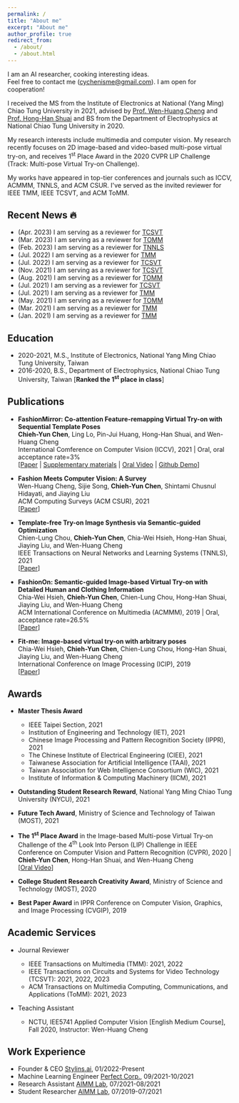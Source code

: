```yaml
---
permalink: /
title: "About me"
excerpt: "About me"
author_profile: true
redirect_from: 
  - /about/
  - /about.html
---
```


I am an AI researcher, cooking interesting ideas. 
<br> Feel free to contact me (<cychenisme@gmail.com>). I am open for cooperation!

I received the MS from the Institute of Electronics at National (Yang Ming) Chiao Tung University in 2021, advised by [Prof. Wen-Huang Cheng](http://aimmlab.nctu.edu.tw/whcheng/index.html) and [Prof. Hong-Han Shuai](https://basiclab.lab.nycu.edu.tw/) and BS from the Department of Electrophysics at National Chiao Tung University in 2020. 

My research interests include multimedia and computer vision. My research recently focuses on 2D image-based and video-based multi-pose virtual try-on, and receives 1<sup>st</sup> Place Award in the 2020 CVPR LIP Challenge (Track: Multi-pose Virtual Try-on Challenge). 

My works have appeared in top-tier conferences and journals such as ICCV, ACMMM, TNNLS, and ACM CSUR. I've served as the invited reviewer for IEEE TMM, IEEE TCSVT, and ACM ToMM.

<!-- A data-driven personal website -->

## Recent News 🔥
- (Apr. 2023) I am serving as a reviewer for [TCSVT](https://ieeexplore.ieee.org/xpl/RecentIssue.jsp?punumber=76)
- (Mar. 2023) I am serving as a reviewer for [TOMM](https://dl.acm.org/journal/tomm)
- (Feb. 2023) I am serving as a reviewer for [TNNLS](https://ieeexplore.ieee.org/xpl/RecentIssue.jsp?punumber=5962385)
- (Jul. 2022) I am serving as a reviewer for [TMM](https://ieeexplore.ieee.org/xpl/RecentIssue.jsp?punumber=6046)
- (Jul. 2022) I am serving as a reviewer for [TCSVT](https://ieeexplore.ieee.org/xpl/RecentIssue.jsp?punumber=76)
- (Nov. 2021) I am serving as a reviewer for [TCSVT](https://ieeexplore.ieee.org/xpl/RecentIssue.jsp?punumber=76)
- (Aug. 2021) I am serving as a reviewer for [TOMM](https://dl.acm.org/journal/tomm)
- (Jul. 2021) I am serving as a reviewer for [TCSVT](https://ieeexplore.ieee.org/xpl/RecentIssue.jsp?punumber=76)
- (Jul. 2021) I am serving as a reviewer for [TMM](https://ieeexplore.ieee.org/xpl/RecentIssue.jsp?punumber=6046)
- (May. 2021) I am serving as a reviewer for [TOMM](https://dl.acm.org/journal/tomm)
- (Mar. 2021) I am serving as a reviewer for [TMM](https://ieeexplore.ieee.org/xpl/RecentIssue.jsp?punumber=6046)
- (Jan. 2021) I am serving as a reviewer for [TMM](https://ieeexplore.ieee.org/xpl/RecentIssue.jsp?punumber=6046)

## Education
- 2020-2021, M.S., Institute of Electronics, National Yang Ming Chiao Tung University, Taiwan
- 2016-2020, B.S., Department of Electrophysics, National Chiao Tung University, Taiwan [**Ranked the 1<sup>st</sup> place in class**]

## Publications
- **FashionMirror: Co-attention Feature-remapping Virtual Try-on with Sequential Template Poses** 
<br> **Chieh-Yun Chen**, Ling Lo, Pin-Jui Huang, Hong-Han Shuai, and Wen-Huang Cheng
<br> International Comference on Computer Vision (ICCV), 2021 | Oral, oral acceptance rate=3%
<br> [[Paper](https://openaccess.thecvf.com/content/ICCV2021/papers/Chen_FashionMirror_Co-Attention_Feature-Remapping_Virtual_Try-On_With_Sequential_Template_Poses_ICCV_2021_paper.pdf) 
\| [Supplementary materials](https://openaccess.thecvf.com/content/ICCV2021/supplemental/Chen_FashionMirror_Co-Attention_Feature-Remapping_ICCV_2021_supplemental.pdf) 
\| [Oral Video](https://youtu.be/1qPQWZmUbow) 
\| [Github Demo](https://github.com/FashionMirror/FashionMirror)]

- **Fashion Meets Computer Vision: A Survey** 
<br> Wen-Huang Cheng, Sijie Song, **Chieh-Yun Chen**, Shintami Chusnul Hidayati, and Jiaying Liu
<br> ACM Computing Surveys (ACM CSUR), 2021 
<br> [[Paper](https://dl.acm.org/doi/pdf/10.1145/3447239)] 

- **Template-free Try-on Image Synthesis via Semantic-guided Optimization** 
<br> Chien-Lung Chou, **Chieh-Yun Chen**, Chia-Wei Hsieh, Hong-Han Shuai, Jiaying Liu, and Wen-Huang Cheng
<br> IEEE Transactions on Neural Networks and Learning Systems (TNNLS), 2021 
<br> [[Paper](https://arxiv.org/pdf/2102.03503.pdf)]

- **FashionOn: Semantic-guided Image-based Virtual Try-on with Detailed Human and Clothing Information** 
<br> Chia-Wei Hsieh, **Chieh-Yun Chen**, Chien-Lung Chou, Hong-Han Shuai, Jiaying Liu, and Wen-Huang Cheng
<br> ACM International Conference on Multimedia (ACMMM), 2019 | Oral, acceptance rate=26.5%
<br> [[Paper](http://39.96.165.147/Pub%20Files/2019/hcw_mm19.pdf)]

- **Fit-me: Image-based virtual try-on with arbitrary poses** 
<br> Chia-Wei Hsieh, **Chieh-Yun Chen**, Chien-Lung Chou, Hong-Han Shuai, Jiaying Liu, and Wen-Huang Cheng
<br> International Conference on Image Processing (ICIP), 2019 
<br> [[Paper](https://ieeexplore.ieee.org/document/8803681)]

## Awards

- **Master Thesis Award**
  -  IEEE Taipei Section, 2021
  -  Institution of Engineering and Technology (IET), 2021
  -  Chinese Image Processing and Pattern Recognition Society (IPPR), 2021
  -  The Chinese Institute of Electrical Engineering (CIEE), 2021
  -  Taiwanese Association for Artificial Intelligence (TAAI), 2021
  -  Taiwan Association for Web Intelligence Consortium (WIC), 2021
  -  Institute of Information & Computing Machinery (IICM), 2021

- **Outstanding Student Research Reward**, National Yang Ming Chiao Tung University (NYCU), 2021

- **Future Tech Award**, Ministry of Science and Technology of Taiwan (MOST), 2021

- **The 1<sup>st</sup> Place Award** in the Image-based Multi-pose Virtual Try-on Challenge of the 4<sup>th</sup> Look Into Person (LIP) Challenge in IEEE Conference on Computer Vision and Pattern Recognition (CVPR), 2020 | **Chieh-Yun Chen**, Hong-Han Shuai, and Wen-Huang Cheng
<br> [[Oral Video](https://www.youtube.com/watch?v=zloK9g6RvYk)]

- **College Student Research Creativity Award**, Ministry of Science and Technology (MOST), 2020

- **Best Paper Award** in IPPR Conference on Computer Vision, Graphics, and Image Processing (CVGIP), 2019

## Academic Services

- Journal Reviewer

  * IEEE Transactions on Multimedia (TMM): 2021, 2022
  * IEEE Transactions on Circuits and Systems for Video Technology (TCSVT): 2021, 2022, 2023
  * ACM Transactions on Multimedia Computing, Communications, and Applications (ToMM): 2021, 2023


- Teaching Assistant

  * NCTU, IEE5741 Applied Computer Vision [English Medium Course], Fall 2020, Instructor: Wen-Huang Cheng

## Work Experience

- Founder & CEO [Stylins.ai](https://stylins.ai/), 01/2022-Present
- Machine Learning Engineer [Perfect Corp.](https://www.perfectcorp.com/business), 09/2021-10/2021
- Research Assistant [AIMM Lab](https://aimm.lab.nycu.edu.tw/), 07/2021-08/2021
- Student Researcher [AIMM Lab](https://aimm.lab.nycu.edu.tw/), 07/2019-07/2021

